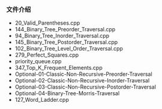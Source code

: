 ### 文件介绍
- 20_Valid_Parentheses.cpp
- 144_Binary_Tree_Preorder_Traversal.cpp
- 94_Binary_Tree_Inorder_Traversal.cpp
- 145_Binary_Tree_Postorder_Traversal.cpp
- 102_Binary_Tree_Level_Order_Traversal.cpp
- 279_Perfect_Squares.cpp
- priority_queue.cpp
- 347_Top_K_Frequent_Elements.cpp
- Optional-01-Classic-Non-Recursive-Preorder-Traversal
- Optional-02-Classic-Non-Recursive-Inorder-Traversal
- Optional-03-Classic-Non-Recursive-Postorder-Traversal
- Optional-04-Binary-Tree-Morris-Traversal
- 127_Word_Ladder.cpp